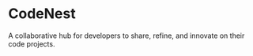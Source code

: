 # CodeNest
A collaborative hub for developers to share, refine, and innovate on their code projects.
